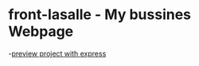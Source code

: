 # front-lasalle - My bussines Webpage

-[preview project with express](https://web-salle.netlify.app)
